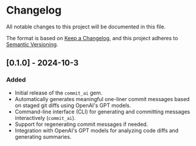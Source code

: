 # Changelog

All notable changes to this project will be documented in this file.

The format is based on [Keep a Changelog](https://keepachangelog.com/en/1.0.0/), and this project adheres to [Semantic Versioning](https://semver.org/spec/v2.0.0.html).

## [0.1.0] - 2024-10-3
### Added
- Initial release of the `commit_ai` gem.
- Automatically generates meaningful one-liner commit messages based on staged git diffs using OpenAI's GPT models.
- Command-line interface (CLI) for generating and committing messages interactively (`commit_ai`).
- Support for regenerating commit messages if needed.
- Integration with OpenAI's GPT models for analyzing code diffs and generating summaries.
